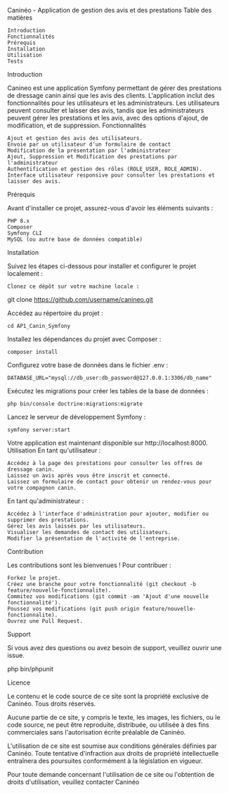 Caninéo - Application de gestion des avis et des prestations
Table des matières

    Introduction
    Fonctionnalités
    Prérequis
    Installation
    Utilisation
    Tests

Introduction

Canineo est une application Symfony permettant de gérer des prestations de dressage canin ainsi que les avis des clients. L'application inclut des fonctionnalités pour les utilisateurs et les administrateurs. Les utilisateurs peuvent consulter et laisser des avis, tandis que les administrateurs peuvent gérer les prestations et les avis, avec des options d'ajout, de modification, et de suppression.
Fonctionnalités

    Ajout et gestion des avis des utilisateurs.
    Envoie par un utilisateur d'un formulaire de contact
    Modification de la présentation par l'administrateur
    Ajout, Suppression et Modification des prestations par l'administrateur
    Authentification et gestion des rôles (ROLE_USER, ROLE_ADMIN).
    Interface utilisateur responsive pour consulter les prestations et laisser des avis.

Prérequis

Avant d'installer ce projet, assurez-vous d'avoir les éléments suivants :

    PHP 8.x
    Composer
    Symfony CLI
    MySQL (ou autre base de données compatible)

Installation

Suivez les étapes ci-dessous pour installer et configurer le projet localement :

    Clonez ce dépôt sur votre machine locale :

git clone https://github.com/username/canineo.git

Accédez au répertoire du projet :

    cd AP1_Canin_Symfony

Installez les dépendances du projet avec Composer :

    composer install

Configurez votre base de données dans le fichier .env :

    DATABASE_URL="mysql://db_user:db_password@127.0.0.1:3306/db_name"

Exécutez les migrations pour créer les tables de la base de données :

    php bin/console doctrine:migrations:migrate

Lancez le serveur de développement Symfony :

    symfony server:start

Votre application est maintenant disponible sur http://localhost:8000.
Utilisation
En tant qu'utilisateur :

    Accédez à la page des prestations pour consulter les offres de dressage canin.
    Laissez un avis après vous être inscrit et connecté.
    Laissez un formulaire de contact pour obtenir un rendez-vous pour votre compagnon canin.

En tant qu'administrateur :

    Accédez à l'interface d'administration pour ajouter, modifier ou supprimer des prestations.
    Gérez les avis laissés par les utilisateurs.
    Visualiser les demandes de contact des utilisateurs.
    Modifier la présentation de l'activité de l'entreprise.

Contribution

Les contributions sont les bienvenues ! Pour contribuer :

    Forkez le projet.
    Créez une branche pour votre fonctionnalité (git checkout -b feature/nouvelle-fonctionnalite).
    Commitez vos modifications (git commit -am 'Ajout d'une nouvelle fonctionnalité').
    Poussez vos modifications (git push origin feature/nouvelle-fonctionnalite).
    Ouvrez une Pull Request.

Support

Si vous avez des questions ou avez besoin de support, veuillez ouvrir une issue.

php bin/phpunit

Licence

Le contenu et le code source de ce site sont la propriété exclusive de Caninéo. Tous droits réservés.

Aucune partie de ce site, y compris le texte, les images, les fichiers, ou le code source, ne peut être reproduite, distribuée, ou utilisée à des fins commerciales sans l'autorisation écrite préalable de Caninéo.

L'utilisation de ce site est soumise aux conditions générales définies par Caninéo. Toute tentative d'infraction aux droits de propriété intellectuelle entraînera des poursuites conformément à la législation en vigueur.

Pour toute demande concernant l'utilisation de ce site ou l'obtention de droits d'utilisation, veuillez contacter Caninéo
